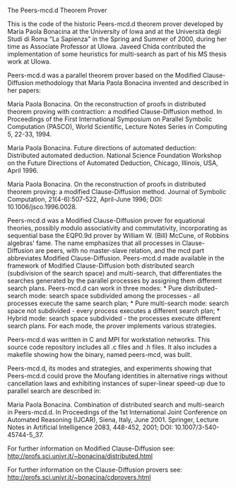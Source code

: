 The Peers-mcd.d Theorem Prover

This is the code of the historic Peers-mcd.d theorem prover developed by Maria Paola Bonacina 
at the University of Iowa and at the Università degli Studi di Roma "La Sapienza" in the
Spring and Summer of 2000, during her time as Associate Professor at UIowa. Javeed Chida
contributed the implementation of some heuristics for multi-search as part of his MS thesis
work at UIowa.

Peers-mcd.d was a parallel theorem prover based on the Modified Clause-Diffusion methodology
that Maria Paola Bonacina invented and described in her papers:

Maria Paola Bonacina. On the reconstruction of proofs in distributed theorem proving with contraction: a modified Clause-Diffusion method. In Proceedings of the First International Symposium on Parallel Symbolic Computation (PASCO), World Scientific, Lecture Notes Series in Computing 5, 22-33, 1994.

Maria Paola Bonacina. Future directions of automated deduction: Distributed automated deduction. National Science Foundation Workshop on the Future Directions of Automated Deduction, Chicago, Illinois, USA, April 1996.

Maria Paola Bonacina. On the reconstruction of proofs in distributed theorem proving: a modified Clause-Diffusion method. Journal of Symbolic Computation, 21(4-6):507-522, April-June 1996; DOI: 10.1006/jsco.1996.0028.

Peers-mcd.d was a Modified Clause-Diffusion prover for equational theories, possibly modulo
associativity and commutativity, incorporating as sequential base the EQP0.9d prover by
William W. (Bill) McCune, of Robbins algebras' fame.
The name emphasizes that all processes in Clause-Diffusion are peers, with no master-slave
relation, and the mcd part abbreviates Modified Clause-Diffusion.
Peers-mcd.d made available in the framework of Modified Clause-Diffusion both distributed
search (subdivision of the search space) and multi-search, that differentiates the searches
generated by the parallel processes by assigning them different search plans.
Peers-mcd.d can work in three modes:
    * Pure distributed-search mode: search space subdivided among the processes - all processes execute the same search plan;
    * Pure multi-search mode: search space not subdivided - every process executes a different search plan;
    * Hybrid mode: search space subdivided - the processes execute different search plans. 
For each mode, the prover implements various strategies.

Peers-mcd.d was written in C and MPI for workstation networks.
This source code repository includes all .c files and .h files.
It also includes a makefile showing how the binary, named peers-mcd, was built.

Peers-mcd.d, its modes and strategies, and experiments showing that Peers-mcd.d could prove
the Moufang identities in alternative rings without cancellation laws and exhibiting
instances of super-linear speed-up due to parallel search are described in:

Maria Paola Bonacina. Combination of distributed search and multi-search in Peers-mcd.d. In Proceedings of the 1st International Joint Conference on Automated Reasoning (IJCAR), Siena, Italy, June 2001. Springer, Lecture Notes in Artificial Intelligence 2083, 448-452, 2001; DOI: 10.1007/3-540-45744-5_37.

For further information on Modified Clause-Diffusion see:
http://profs.sci.univr.it/~bonacina/distributed.html

For further information on the Clause-Diffusion provers see:
http://profs.sci.univr.it/~bonacina/cdprovers.html

